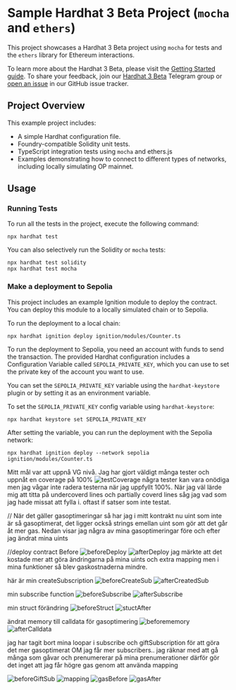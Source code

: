 # Sample Hardhat 3 Beta Project (`mocha` and `ethers`)

This project showcases a Hardhat 3 Beta project using `mocha` for tests and the `ethers` library for Ethereum interactions.

To learn more about the Hardhat 3 Beta, please visit the [Getting Started guide](https://hardhat.org/docs/getting-started#getting-started-with-hardhat-3). To share your feedback, join our [Hardhat 3 Beta](https://hardhat.org/hardhat3-beta-telegram-group) Telegram group or [open an issue](https://github.com/NomicFoundation/hardhat/issues/new) in our GitHub issue tracker.

## Project Overview

This example project includes:

- A simple Hardhat configuration file.
- Foundry-compatible Solidity unit tests.
- TypeScript integration tests using `mocha` and ethers.js
- Examples demonstrating how to connect to different types of networks, including locally simulating OP mainnet.

## Usage

### Running Tests

To run all the tests in the project, execute the following command:

```shell
npx hardhat test
```

You can also selectively run the Solidity or `mocha` tests:

```shell
npx hardhat test solidity
npx hardhat test mocha
```

### Make a deployment to Sepolia

This project includes an example Ignition module to deploy the contract. You can deploy this module to a locally simulated chain or to Sepolia.

To run the deployment to a local chain:

```shell
npx hardhat ignition deploy ignition/modules/Counter.ts
```

To run the deployment to Sepolia, you need an account with funds to send the transaction. The provided Hardhat configuration includes a Configuration Variable called `SEPOLIA_PRIVATE_KEY`, which you can use to set the private key of the account you want to use.

You can set the `SEPOLIA_PRIVATE_KEY` variable using the `hardhat-keystore` plugin or by setting it as an environment variable.

To set the `SEPOLIA_PRIVATE_KEY` config variable using `hardhat-keystore`:

```shell
npx hardhat keystore set SEPOLIA_PRIVATE_KEY
```

After setting the variable, you can run the deployment with the Sepolia network:

```shell
npx hardhat ignition deploy --network sepolia ignition/modules/Counter.ts
```

Mitt mål var att uppnå VG nivå. Jag har gjort väldigt många tester och uppnåt en coverage på 100%
![testCoverage](image.png)
några tester kan vara onödiga men jag vågar inte radera testerna när jag uppfyllt 100%. När jag väl lärde mig att titta på undercoverd lines och partially coverd lines såg jag vad som jag hade missat att fylla i. oftast if satser som inte testat.

// När det gäller gasoptimeringar så har jag i mitt kontrakt nu uint som inte är så gasoptimerat, det ligger också strings emellan uint som gör att det går åt mer gas. Nedan visar jag några av mina gasoptimeringar före och efter jag ändrat mina uints

//deploy contract
Before
![beforeDeploy](deployContract.png)
![afterDeploy](image-13.png)
jag märkte att det kostade mer att göra ändringarna på mina uints och extra mapping
men i mina funktioner så blev gaskostnaderna mindre.

här är min createSubscription
![beforeCreateSub](createdSubscription.png)
![afterCreatedSub](image-14.png)

min subscribe function
![beforeSubscribe](subscribed.png)
![afterSubscribe](image-15.png)

min struct förändring
![beforeStruct](stuctBefore.png)
![stuctAfter](structAfter.png)

ändrat memory till calldata för gasoptimering
![beforememory](memory.png)
![afterCalldata](calldata.png)

jag har tagit bort mina loopar i subscribe och giftSubscription för att göra det mer gasoptimerat OM jag får mer subscribers.. jag räknar med att gå många som gåvar och prenumererar på mina prenumerationer därför gör det inget att jag får högre gas genom att använda mapping

![beforeGiftSub](image-9.png)
![mapping](image-10.png)
![gasBefore](image-11.png)
![gasAfter](image-12.png)
